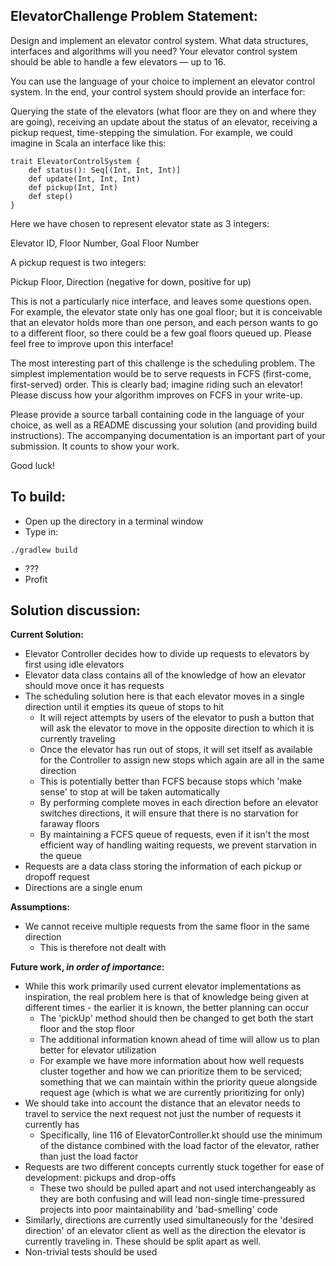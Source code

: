 ElevatorChallenge Problem Statement:
---

Design and implement an elevator control system. What data structures, interfaces and algorithms will you need? Your elevator control system should be able to handle a few elevators — up to 16.

You can use the language of your choice to implement an elevator control system. In the end, your control system should provide an interface for:

Querying the state of the elevators (what floor are they on and where they are going), receiving an update about the status of an elevator, receiving a pickup request, time-stepping the simulation. For example, we could imagine in Scala an interface like this:

```
trait ElevatorControlSystem { 
    def status(): Seq[(Int, Int, Int)] 
    def update(Int, Int, Int) 
    def pickup(Int, Int) 
    def step() 
} 
```

Here we have chosen to represent elevator state as 3 integers:

Elevator ID, Floor Number, Goal Floor Number

A pickup request is two integers:

Pickup Floor, Direction (negative for down, positive for up)

This is not a particularly nice interface, and leaves some questions open. For example, the elevator state only has one goal floor; but it is conceivable that an elevator holds more than one person, and each person wants to go to a different floor, so there could be a few goal floors queued up. Please feel free to improve upon this interface!

The most interesting part of this challenge is the scheduling problem. The simplest implementation would be to serve requests in FCFS (first-come, first-served) order. This is clearly bad; imagine riding such an elevator! Please discuss how your algorithm improves on FCFS in your write-up.

Please provide a source tarball containing code in the language of your choice, as well as a README discussing your solution (and providing build instructions). The accompanying documentation is an important part of your submission. It counts to show your work.

Good luck!


To build:
---
- Open up the directory in a terminal window
- Type in:
```
./gradlew build
```
- ???
- Profit

Solution discussion:
---

**Current Solution:**
- Elevator Controller decides how to divide up requests to elevators by first using idle elevators
- Elevator data class contains all of the knowledge of how an elevator should move once it has requests
- The scheduling solution here is that each elevator moves in a single direction until it empties its queue of stops to hit
    - It will reject attempts by users of the elevator to push a button that will ask the elevator to move in the opposite direction to which it is currently traveling
    - Once the elevator has run out of stops, it will set itself as available for the Controller to assign new stops which again are all in the same direction
    - This is potentially better than FCFS because stops which 'make sense' to stop at will be taken automatically
    - By performing complete moves in each direction before an elevator switches directions, it will ensure that there is no starvation for faraway floors
    - By maintaining a FCFS queue of requests, even if it isn't the most efficient way of handling waiting requests, we prevent starvation in the queue
- Requests are a data class storing the information of each pickup or dropoff request
- Directions are a single enum

**Assumptions:**
- We cannot receive multiple requests from the same floor in the same direction
    - This is therefore not dealt with


**Future work, *in order of importance*:**
- While this work primarily used current elevator implementations as inspiration, the real problem here is that of knowledge being given at different times - the earlier it is known, the better planning can occur
    - The 'pickUp' method should then be changed to get both the start floor and the stop floor
    - The additional information known ahead of time will allow us to plan better for elevator utilization
    - For example we have more information about how well requests cluster together and how we can prioritize them to be serviced; something that we can maintain within the priority queue alongside request age (which is what we are currently prioritizing for only)
- We should take into account the distance that an elevator needs to travel to service the next request not just the number of requests it currently has
    - Specifically, line 116 of ElevatorController.kt should use the minimum of the distance combined with the load factor of the elevator, rather than just the load factor 
- Requests are two different concepts currently stuck together for ease of development: pickups and drop-offs
    - These two should be pulled apart and not used interchangeably as they are both confusing and will lead non-single time-pressured projects into poor maintainability and 'bad-smelling' code
- Similarly, directions are currently used simultaneously for the 'desired direction' of an elevator client as well as the direction the elevator is currently traveling in. These should be split apart as well.
- Non-trivial tests should be used 